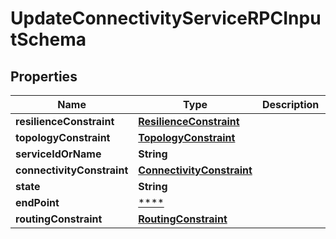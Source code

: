 
# UpdateConnectivityServiceRPCInputSchema

## Properties
Name | Type | Description | Notes
------------ | ------------- | ------------- | -------------
**resilienceConstraint** | [**ResilienceConstraint**](ResilienceConstraint.md) |  |  [optional]
**topologyConstraint** | [**TopologyConstraint**](TopologyConstraint.md) |  |  [optional]
**serviceIdOrName** | **String** |  |  [optional]
**connectivityConstraint** | [**ConnectivityConstraint**](ConnectivityConstraint.md) |  |  [optional]
**state** | **String** |  |  [optional]
**endPoint** | [****](.md) |  |  [optional]
**routingConstraint** | [**RoutingConstraint**](RoutingConstraint.md) |  |  [optional]



